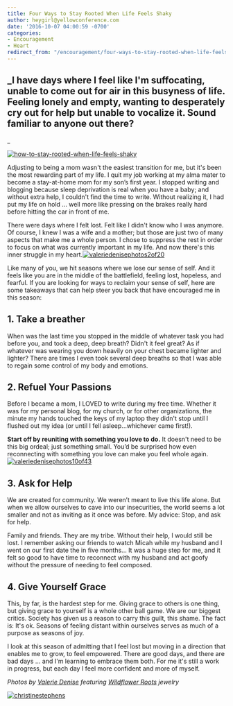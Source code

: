 ```yaml
---
title: Four Ways to Stay Rooted When Life Feels Shaky
author: heygirl@yellowconference.com
date: '2016-10-07 04:00:59 -0700'
categories:
- Encouragement
- Heart
redirect_from: "/encouragement/four-ways-to-stay-rooted-when-life-feels-shaky/"
---
```


## _I have days where I feel like I'm suffocating, unable to come out for air in this busyness of life. Feeling lonely and empty, wanting to desperately cry out for help but unable to vocalize it. Sound familiar to anyone out there?  
_

[![how-to-stay-rooted-when-life-feels-shaky](http://yellowconference.com/wp-content/uploads/2016/10/How-to-stay-rooted-when-life-feels-shaky1.jpg)](http://yellowconference.com/wp-content/uploads/2016/10/How-to-stay-rooted-when-life-feels-shaky1.jpg)

Adjusting to being a mom wasn't the easiest transition for me, but it's been the most rewarding part of my life. I quit my job working at my alma mater to become a stay-at-home mom for my son’s first year. I stopped writing and blogging because sleep deprivation is real when you have a baby; and without extra help, I couldn't find the time to write. Without realizing it, I had put my life on hold … well more like pressing on the brakes really hard before hitting the car in front of me.

There were days where I felt lost. Felt like I didn't know who I was anymore. Of course, I knew I was a wife and a mother; but those are just two of many aspects that make me a whole person. I chose to suppress the rest in order to focus on what was currently important in my life. And now there's this inner struggle in my heart.[![valeriedenisephotos2of20](http://yellowconference.com/wp-content/uploads/2016/10/ValerieDenisePhotos2of20.jpg)](http://yellowconference.com/wp-content/uploads/2016/10/ValerieDenisePhotos2of20.jpg)

Like many of you, we hit seasons where we lose our sense of self. And it feels like you are in the middle of the battlefield, feeling lost, hopeless, and fearful. If you are looking for ways to reclaim your sense of self, here are some takeaways that can help steer you back that have encouraged me in this season:

## **1\. Take a breather**

When was the last time you stopped in the middle of whatever task you had before you, and took a deep, deep breath? Didn't it feel great? As if whatever was wearing you down heavily on your chest became lighter and lighter? There are times I even took several deep breaths so that I was able to regain some control of my body and emotions. 

## 2\. Refuel Your Passions

Before I became a mom, I LOVED to write during my free time. Whether it was for my personal blog, for my church, or for other organizations, the minute my hands touched the keys of my laptop they didn't stop until I flushed out my idea (or until I fell asleep...whichever came first!).

**Start off by reuniting with something you love to do.** It doesn't need to be this big ordeal; just something small. You’d be surprised how even reconnecting with something you love can make you feel whole again.[![valeriedenisephotos10of43](http://yellowconference.com/wp-content/uploads/2016/10/ValerieDenisePhotos10of43.jpg)](http://yellowconference.com/wp-content/uploads/2016/10/ValerieDenisePhotos10of43.jpg)

## **3\. Ask for Help**

We are created for community. We weren’t meant to live this life alone. But when we allow ourselves to cave into our insecurities, the world seems a lot smaller and not as inviting as it once was before. My advice: Stop, and ask for help.

Family and friends. They are my tribe. Without their help, I would still be lost. I remember asking our friends to watch Micah while my husband and I went on our first date the in five months... It was a huge step for me, and it felt so good to have time to reconnect with my husband and act goofy without the pressure of needing to feel composed.

## 4\. Give Yourself Grace

This, by far, is the hardest step for me. Giving grace to others is one thing, but giving grace to yourself is a whole other ball game. We are our biggest critics. Society has given us a reason to carry this guilt, this shame. The fact is: It's ok. Seasons of feeling distant within ourselves serves as much of a purpose as seasons of joy.

I look at this season of admitting that I feel lost but moving in a direction that enables me to grow, to feel empowered. There are good days, and there are bad days … and I'm learning to embrace them both. For me it's still a work in progress, but each day I feel more confident and more of myself.

_Photos by [Valerie Denise](http://www.valeriedenisephotos.com/) featuring [Wildflower Roots](http://wildflower-roots.myshopify.com/) jewelry_

[![christinestephens](http://yellowconference.com/wp-content/uploads/2016/09/ChristineStephens.jpg)](https://delightfulfindings.wordpress.com/)
